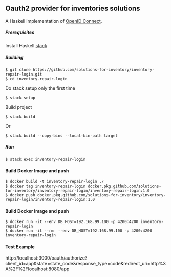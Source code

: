## Oauth2 provider for inventories solutions

A Haskell implementation of [OpenID Connect](http://openid.net/connect/).

##### Prerequisites
Install Haskell [stack](https://docs.haskellstack.org/en/stable/README/#how-to-install)

##### Building
```
$ git clone https://github.com/solutions-for-inventory/inventory-repair-login.git
$ cd inventory-repair-login
```
Do stack setup only the first time
```
$ stack setup
```
Build project
```
$ stack build
```
Or
```
$ stack build --copy-bins --local-bin-path target
```
##### Run
```
$ stack exec inventory-repair-login
```
#### Build Docker Image and push
```
$ docker build -t inventory-repair-login ./
$ docker tag inventory-repair-login docker.pkg.github.com/solutions-for-inventory/inventory-repair-login/inventory-repair-login:1.0
$ docker push docker.pkg.github.com/solutions-for-inventory/inventory-repair-login/inventory-repair-login:1.0
```

#### Build Docker Image and push
```
$ docker run -it --env DB_HOST=192.168.99.100 -p 4200:4200 inventory-repair-login
$ docker run -it --rm  --env DB_HOST=192.168.99.100 -p 4200:4200 inventory-repair-login
```

#### Test Example
http://localhost:3000/oauth/authorize?client_id=app&state=state_code&response_type=code&redirect_uri=http%3A%2F%2Flocalhost:8080/app

